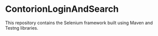 # ContorionLoginAndSearch
This repository contains the Selenium framework built using Maven and Testng libraries. 
